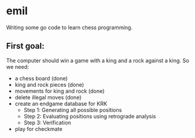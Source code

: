 emil
====

Writing some go code to learn chess programming.

First goal:
-----------

The computer should win a game with a king and a rock against a king.
So we need:
- a chess board (done)
- king and rock pieces (done)
- movements for king and rock (done)
- delete illegal moves (done)
- create an endgame database for KRK
	- Step 1: Generating all possible positions
	- Step 2: Evaluating positions using retrograde analysis
	- Step 3: Verification
- play for checkmate


